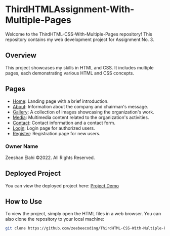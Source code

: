 # ThirdHTMLAssignment-With-Multiple-Pages

Welcome to the ThirdHTML-CSS-With-Multiple-Pages repository! This repository contains my web development project for Assignment No. 3.

## Overview

This project showcases my skills in HTML and CSS. It includes multiple pages, each demonstrating various HTML and CSS concepts.

## Pages

- [Home](home.html): Landing page with a brief introduction.
- [About](about.html): Information about the company and chairman's message.
- [Gallery](gallery.html): A collection of images showcasing the organization's work.
- [Media](media.html): Multimedia content related to the organization's activities.
- [Contact](contact.html): Contact information and a contact form.
- [Login](login.html): Login page for authorized users.
- [Register](register.html): Registration page for new users.


### Owner Name

Zeeshan Elahi
©2022. All Rights Reserved.

## Deployed Project

You can view the deployed project here: [Project Demo](https://zeebeecoding.github.io/ThirdHTMLAssgnment-With-Multiple-Pages/)
## How to Use

To view the project, simply open the HTML files in a web browser. You can also clone the repository to your local machine:

```bash
git clone https://github.com/zeebeecoding/ThirdHTML-CSS-With-Multiple-Pages.git


